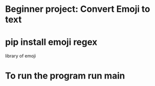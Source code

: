 # Beginner project: Convert Emoji to text

# pip install emoji regex
 library of emoji
 
# To run the program run main

